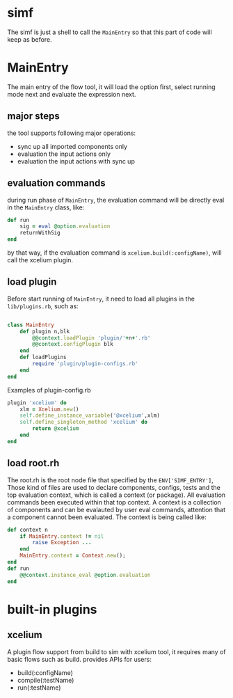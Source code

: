# simf
The simf is just a shell to call the `MainEntry` so that this part of code will keep as before.

# MainEntry
The main entry of the flow tool, it will load the option first, select running mode next and evaluate the expression next.
## major steps
the tool supports following major operations:
- sync up all imported components only
- evaluation the input actions only
- evaluation the input actions with sync up
## evaluation commands
during run phase of `MainEntry`, the evaluation command will be directly eval in the `MainEntry` class, like:
```ruby
def run
	sig = eval @option.evaluation
	returnWithSig
end
```
by that way, if the evaluation command is `xcelium.build(:configName)`, will call the xcelium plugin.

## load plugin
Before start running of `MainEntry`, it need to load all plugins in the `lib/plugins.rb`, such as:
```ruby

class MainEntry
	def plugin n,blk
		@@context.loadPlugin 'plugin/'+n+'.rb'
		@@context.configPlugin blk
	end
	def loadPlugins
		require 'plugin/plugin-configs.rb'
	end
end
```
Examples of plugin-config.rb
```ruby
plugin 'xcelium' do
	xlm = Xcelium.new()
	self.define_instance_variable('@xcelium',xlm)
	self.define_singleton_method 'xcelium' do
		return @xcelium
	end
end
```

## load root.rh
The root.rh is the root node file that specified by the `ENV['SIMF_ENTRY']`, Those kind of files are used to declare components, configs, tests and the top evaluation context, which is called a context (or package). All evaluation commands been executed within that top context. A context is a collection of components and can be evalauted by user eval commands, attention that a component cannot been evaluated. The context is being called like:
```ruby
def context n
	if MainEntry.context != nil
		raise Exception ...
	end
	MainEntry.context = Context.new();
end
def run
	@@context.instance_eval @option.evaluation
end
```


# built-in plugins
## xcelium
A plugin flow support from build to sim with xcelium tool, it requires many of basic flows such as build.
provides APIs for users:
- build(:configName)
- compile(:testName)
- run(:testName)
